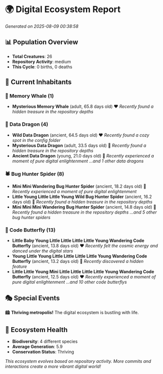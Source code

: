 # 🌍 Digital Ecosystem Report
*Generated on 2025-08-09 00:38:58*

## 📊 Population Overview
- **Total Creatures**: 26
- **Repository Activity**: medium
- **This Cycle**: 0 births, 0 deaths

## 👥 Current Inhabitants

### 🐋 Memory Whale (1)
- **Mysterious Memory Whale** (adult, 65.8 days old) ❤️
  *Recently found a hidden treasure in the repository depths*

### 🐉 Data Dragon (4)
- **Wild Data Dragon** (ancient, 64.5 days old) ❤️
  *Recently found a cozy spot in the config folder*
- **Mysterious Data Dragon** (adult, 33.5 days old) 💛
  *Recently found a hidden treasure in the repository depths*
- **Ancient Data Dragon** (young, 21.0 days old) 💛
  *Recently experienced a moment of pure digital enlightenment*
  *...and 1 other data dragons*

### 🕷️ Bug Hunter Spider (8)
- **Mini Mini Wandering Bug Hunter Spider** (ancient, 18.2 days old) 💛
  *Recently experienced a moment of pure digital enlightenment*
- **Little Young Little Little Young Wild Bug Hunter Spider** (ancient, 16.2 days old) 💚
  *Recently found a hidden treasure in the repository depths*
- **Mini Mini Mini Wandering Bug Hunter Spider** (ancient, 14.8 days old) 💛
  *Recently found a hidden treasure in the repository depths*
  *...and 5 other bug hunter spiders*

### 🦋 Code Butterfly (13)
- **Little Baby Young Little Little Little Little Young Wandering Code Butterfly** (ancient, 13.8 days old) ❤️
  *Recently felt the cosmic energy and danced under the digital stars*
- **Young Little Young Little Little Little Little Young Wandering Code Butterfly** (ancient, 13.2 days old) 💛
  *Recently discovered a hidden feature*
- **Little Little Young Mini Little Little Little Little Young Wandering Code Butterfly** (ancient, 12.5 days old) ❤️
  *Recently experienced a moment of pure digital enlightenment*
  *...and 10 other code butterflys*

## 🎭 Special Events

🏙️ **Thriving metropolis!** The digital ecosystem is bustling with life.

## 🔬 Ecosystem Health
- **Biodiversity**: 4 different species
- **Average Generation**: 5.9
- **Conservation Status**: Thriving

*This ecosystem evolves based on repository activity. More commits and interactions create a more vibrant digital world!*